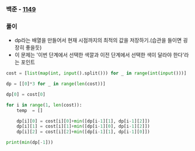 ### 백준  - [1149](https://www.acmicpc.net/problem/1149)

### 풀이

* dp라는 배열을 만들어서 현재 시점까지의 최적의 값을 저장하기.(습관을 들이면 굉장히 좋을듯)
* 이 문제는 '이번 단계에서 선택한 색깔과 이전 단계에서 선택한 색이 달라야 한다'라는 포인트

```Python
cost = [list(map(int, input().split())) for _ in range(int(input()))]

dp = [[0]*3 for _ in range(len(cost))]

dp[0] = cost[0]

for i in range(1, len(cost)):
    temp  = []

    dp[i][0] = cost[i][0]+min([dp[i-1][1], dp[i-1][2]])
    dp[i][1] = cost[i][1]+min([dp[i-1][0], dp[i-1][2]])
    dp[i][2] = cost[i][2]+min([dp[i-1][1], dp[i-1][0]])

print(min(dp[-1]))
```

